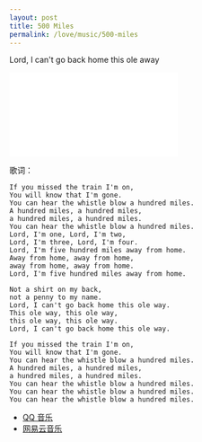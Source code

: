 ```yaml
---
layout: post
title: 500 Miles
permalink: /love/music/500-miles
---
```


Lord, I can't go back home this ole away

<iframe src="//player.bilibili.com/player.html?aid=330624190&bvid=BV1FA411s7df&cid=262875402&page=1" scrolling="no" border="0" frameborder="no" framespacing="0" allowfullscreen="true"> </iframe>

歌词：
```
If you missed the train I'm on,
You will know that I'm gone.
You can hear the whistle blow a hundred miles.
A hundred miles, a hundred miles,
a hundred miles, a hundred miles.
You can hear the whistle blow a hundred miles.
Lord, I'm one, Lord, I'm two,
Lord, I'm three, Lord, I'm four.
Lord, I'm five hundred miles away from home.
Away from home, away from home,
away from home, away from home.
Lord, I'm five hundred miles away from home.

Not a shirt on my back,
not a penny to my name.
Lord, I can't go back home this ole way.
This ole way, this ole way,
this ole way, this ole way.
Lord, I can't go back home this ole way.

If you missed the train I'm on,
You will know that I'm gone.
You can hear the whistle blow a hundred miles.
A hundred miles, a hundred miles,
a hundred miles, a hundred miles.
You can hear the whistle blow a hundred miles.
You can hear the whistle blow a hundred miles.
You can hear the whistle blow a hundred miles.
```

- [QQ 音乐](<https://y.qq.com/#type=song&mid=00262GDA2fW2H3&tpl=yqq_song_detail>)
- [网易云音乐](<https://music.163.com/#/song?id=1346285259>)

